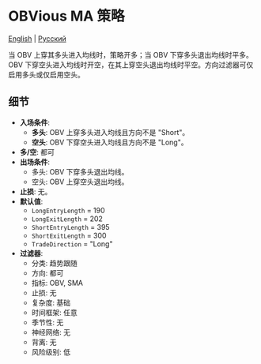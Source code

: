 # OBVious MA 策略
[English](README.md) | [Русский](README_ru.md)

当 OBV 上穿其多头进入均线时，策略开多；当 OBV 下穿多头退出均线时平多。OBV 下穿空头进入均线时开空，在其上穿空头退出均线时平空。方向过滤器可仅启用多头或仅启用空头。

## 细节

- **入场条件**:
  - **多头**: OBV 上穿多头进入均线且方向不是 "Short"。
  - **空头**: OBV 下穿空头进入均线且方向不是 "Long"。
- **多/空**: 都可
- **出场条件**:
  - 多头: OBV 下穿多头退出均线。
  - 空头: OBV 上穿空头退出均线。
- **止损**: 无。
- **默认值**:
  - `LongEntryLength` = 190
  - `LongExitLength` = 202
  - `ShortEntryLength` = 395
  - `ShortExitLength` = 300
  - `TradeDirection` = "Long"
- **过滤器**:
  - 分类: 趋势跟随
  - 方向: 都可
  - 指标: OBV, SMA
  - 止损: 无
  - 复杂度: 基础
  - 时间框架: 任意
  - 季节性: 无
  - 神经网络: 无
  - 背离: 无
  - 风险级别: 低
